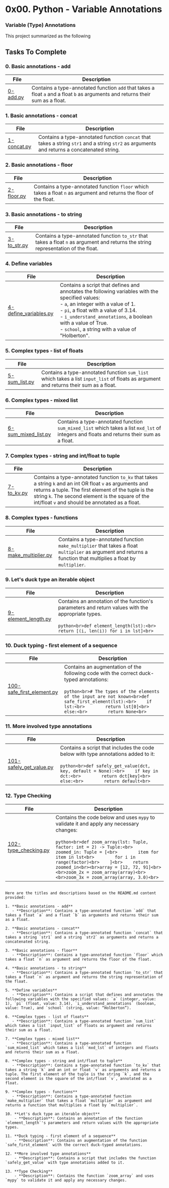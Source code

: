 # 0x00. Python - Variable Annotations

### Variable (Type) Annotations

This project  summarized as the following
## Tasks To Complete

### 0. Basic annotations - add

| File       | Description |
|------------|--------------|
| [0-add.py](0-add.py) | Contains a type-annotated function `add` that takes a float `a` and a float `b` as arguments and returns their sum as a float. |

### 1. Basic annotations - concat

| File         | Description |
|--------------|--------------|
| [1-concat.py](1-concat.py) | Contains a type-annotated function `concat` that takes a string `str1` and a string `str2` as arguments and returns a concatenated string. |

### 2. Basic annotations - floor

| File        | Description |
|-------------|--------------|
| [2-floor.py](2-floor.py) | Contains a type-annotated function `floor` which takes a float `n` as argument and returns the floor of the float. |

### 3. Basic annotations - to string

| File         | Description |
|--------------|--------------|
| [3-to_str.py](3-to_str.py) | Contains a type-annotated function `to_str` that takes a float `n` as argument and returns the string representation of the float. |

### 4. Define variables

| File                      | Description |
|---------------------------|--------------|
| [4-define_variables.py](4-define_variables.py) | Contains a script that defines and annotates the following variables with the specified values:<br>- `a`, an integer with a value of 1.<br>- `pi`, a float with a value of 3.14.<br>- `i_understand_annotations`, a boolean with a value of True.<br>- `school`, a string with a value of "Holberton". |

### 5. Complex types - list of floats

| File          | Description |
|---------------|--------------|
| [5-sum_list.py](5-sum_list.py) | Contains a type-annotated function `sum_list` which takes a list `input_list` of floats as argument and returns their sum as a float. |

### 6. Complex types - mixed list

| File               | Description |
|--------------------|--------------|
| [6-sum_mixed_list.py](6-sum_mixed_list.py) | Contains a type-annotated function `sum_mixed_list` which takes a list `mxd_lst` of integers and floats and returns their sum as a float. |

### 7. Complex types - string and int/float to tuple

| File       | Description |
|------------|--------------|
| [7-to_kv.py](7-to_kv.py) | Contains a type-annotated function `to_kv` that takes a string `k` and an int OR float `v` as arguments and returns a tuple. The first element of the tuple is the string `k`. The second element is the square of the int/float `v` and should be annotated as a float. |

### 8. Complex types - functions

| File              | Description |
|-------------------|--------------|
| [8-make_multiplier.py](8-make_multiplier.py) | Contains a type-annotated function `make_multiplier` that takes a float `multiplier` as argument and returns a function that multiplies a float by `multiplier`. |

### 9. Let's duck type an iterable object

| File               | Description |
|--------------------|--------------|
| [9-element_length.py](9-element_length.py) | Contains an annotation of the function's parameters and return values with the appropriate types.<br><br>```python<br>def element_length(lst):<br>    return [(i, len(i)) for i in lst]<br>``` |

### 10. Duck typing - first element of a sequence

| File                         | Description |
|------------------------------|--------------|
| [100-safe_first_element.py](100-safe_first_element.py) | Contains an augmentation of the following code with the correct duck-typed annotations:<br><br>```python<br># The types of the elements of the input are not known<br>def safe_first_element(lst):<br>    if lst:<br>        return lst[0]<br>    else:<br>        return None<br>``` |

### 11. More involved type annotations

| File                      | Description |
|---------------------------|--------------|
| [101-safely_get_value.py](101-safely_get_value.py) | Contains a script that includes the code below with type annotations added to it:<br><br>```python<br>def safely_get_value(dct, key, default = None):<br>    if key in dct:<br>        return dct[key]<br>    else:<br>        return default<br>``` |

### 12. Type Checking

| File                     | Description |
|--------------------------|--------------|
| [102-type_checking.py](102-type_checking.py) | Contains the code below and uses `mypy` to validate it and apply any necessary changes:<br><br>```python<br>def zoom_array(lst: Tuple, factor: int = 2) -> Tuple:<br>    zoomed_in: Tuple = [<br>        item for item in lst<br>        for i in range(factor)<br>    ]<br>    return zoomed_in<br><br>array = [12, 72, 91]<br><br>zoom_2x = zoom_array(array)<br><br>zoom_3x = zoom_array(array, 3.0)<br>``` |
```

Here are the titles and descriptions based on the README.md content provided:

1. **Basic annotations - add**
   - **Description**: Contains a type-annotated function `add` that takes a float `a` and a float `b` as arguments and returns their sum as a float.

2. **Basic annotations - concat**
   - **Description**: Contains a type-annotated function `concat` that takes a string `str1` and a string `str2` as arguments and returns a concatenated string.

3. **Basic annotations - floor**
   - **Description**: Contains a type-annotated function `floor` which takes a float `n` as argument and returns the floor of the float.

4. **Basic annotations - to string**
   - **Description**: Contains a type-annotated function `to_str` that takes a float `n` as argument and returns the string representation of the float.

5. **Define variables**
   - **Description**: Contains a script that defines and annotates the following variables with the specified values: `a` (integer, value: 1), `pi` (float, value: 3.14), `i_understand_annotations` (boolean, value: True), and `school` (string, value: “Holberton”).

6. **Complex types - list of floats**
   - **Description**: Contains a type-annotated function `sum_list` which takes a list `input_list` of floats as argument and returns their sum as a float.

7. **Complex types - mixed list**
   - **Description**: Contains a type-annotated function `sum_mixed_list` which takes a list `mxd_lst` of integers and floats and returns their sum as a float.

8. **Complex types - string and int/float to tuple**
   - **Description**: Contains a type-annotated function `to_kv` that takes a string `k` and an int or float `v` as arguments and returns a tuple. The first element of the tuple is the string `k`, and the second element is the square of the int/float `v`, annotated as a float.

9. **Complex types - functions**
   - **Description**: Contains a type-annotated function `make_multiplier` that takes a float `multiplier` as argument and returns a function that multiplies a float by `multiplier`.

10. **Let's duck type an iterable object**
    - **Description**: Contains an annotation of the function `element_length`'s parameters and return values with the appropriate types.

11. **Duck typing - first element of a sequence**
    - **Description**: Contains an augmentation of the function `safe_first_element` with the correct duck-typed annotations.

12. **More involved type annotations**
    - **Description**: Contains a script that includes the function `safely_get_value` with type annotations added to it.

13. **Type Checking**
    - **Description**: Contains the function `zoom_array` and uses `mypy` to validate it and apply any necessary changes.
